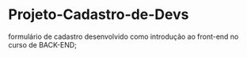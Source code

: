 # Projeto-Cadastro-de-Devs
formulário de cadastro desenvolvido como introdução ao front-end no curso de BACK-END;



